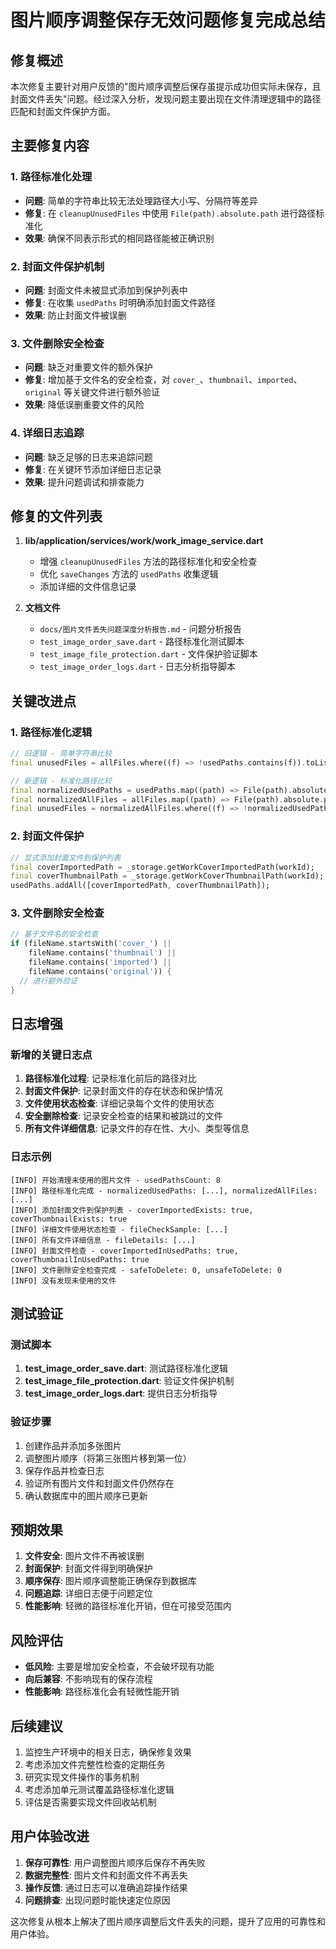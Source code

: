 # 图片顺序调整保存无效问题修复完成总结

## 修复概述

本次修复主要针对用户反馈的"图片顺序调整后保存虽提示成功但实际未保存，且封面文件丢失"问题。经过深入分析，发现问题主要出现在文件清理逻辑中的路径匹配和封面文件保护方面。

## 主要修复内容

### 1. 路径标准化处理
- **问题**: 简单的字符串比较无法处理路径大小写、分隔符等差异
- **修复**: 在 `cleanupUnusedFiles` 中使用 `File(path).absolute.path` 进行路径标准化
- **效果**: 确保不同表示形式的相同路径能被正确识别

### 2. 封面文件保护机制
- **问题**: 封面文件未被显式添加到保护列表中
- **修复**: 在收集 `usedPaths` 时明确添加封面文件路径
- **效果**: 防止封面文件被误删

### 3. 文件删除安全检查
- **问题**: 缺乏对重要文件的额外保护
- **修复**: 增加基于文件名的安全检查，对 `cover_`、`thumbnail`、`imported`、`original` 等关键文件进行额外验证
- **效果**: 降低误删重要文件的风险

### 4. 详细日志追踪
- **问题**: 缺乏足够的日志来追踪问题
- **修复**: 在关键环节添加详细日志记录
- **效果**: 提升问题调试和排查能力

## 修复的文件列表

1. **lib/application/services/work/work_image_service.dart**
   - 增强 `cleanupUnusedFiles` 方法的路径标准化和安全检查
   - 优化 `saveChanges` 方法的 `usedPaths` 收集逻辑
   - 添加详细的文件信息记录

2. **文档文件**
   - `docs/图片文件丢失问题深度分析报告.md` - 问题分析报告
   - `test_image_order_save.dart` - 路径标准化测试脚本
   - `test_image_file_protection.dart` - 文件保护验证脚本
   - `test_image_order_logs.dart` - 日志分析指导脚本

## 关键改进点

### 1. 路径标准化逻辑
```dart
// 旧逻辑 - 简单字符串比较
final unusedFiles = allFiles.where((f) => !usedPaths.contains(f)).toList();

// 新逻辑 - 标准化路径比较
final normalizedUsedPaths = usedPaths.map((path) => File(path).absolute.path).toSet();
final normalizedAllFiles = allFiles.map((path) => File(path).absolute.path).toList();
final unusedFiles = normalizedAllFiles.where((f) => !normalizedUsedPaths.contains(f)).toList();
```

### 2. 封面文件保护
```dart
// 显式添加封面文件到保护列表
final coverImportedPath = _storage.getWorkCoverImportedPath(workId);
final coverThumbnailPath = _storage.getWorkCoverThumbnailPath(workId);
usedPaths.addAll([coverImportedPath, coverThumbnailPath]);
```

### 3. 文件删除安全检查
```dart
// 基于文件名的安全检查
if (fileName.startsWith('cover_') || 
    fileName.contains('thumbnail') || 
    fileName.contains('imported') || 
    fileName.contains('original')) {
  // 进行额外验证
}
```

## 日志增强

### 新增的关键日志点
1. **路径标准化过程**: 记录标准化前后的路径对比
2. **封面文件保护**: 记录封面文件的存在状态和保护情况
3. **文件使用状态检查**: 详细记录每个文件的使用状态
4. **安全删除检查**: 记录安全检查的结果和被跳过的文件
5. **所有文件详细信息**: 记录文件的存在性、大小、类型等信息

### 日志示例
```
[INFO] 开始清理未使用的图片文件 - usedPathsCount: 8
[INFO] 路径标准化完成 - normalizedUsedPaths: [...], normalizedAllFiles: [...]
[INFO] 添加封面文件到保护列表 - coverImportedExists: true, coverThumbnailExists: true
[INFO] 详细文件使用状态检查 - fileCheckSample: [...]
[INFO] 所有文件详细信息 - fileDetails: [...]
[INFO] 封面文件检查 - coverImportedInUsedPaths: true, coverThumbnailInUsedPaths: true
[INFO] 文件删除安全检查完成 - safeToDelete: 0, unsafeToDelete: 0
[INFO] 没有发现未使用的文件
```

## 测试验证

### 测试脚本
1. **test_image_order_save.dart**: 测试路径标准化逻辑
2. **test_image_file_protection.dart**: 验证文件保护机制
3. **test_image_order_logs.dart**: 提供日志分析指导

### 验证步骤
1. 创建作品并添加多张图片
2. 调整图片顺序（将第三张图片移到第一位）
3. 保存作品并检查日志
4. 验证所有图片文件和封面文件仍然存在
5. 确认数据库中的图片顺序已更新

## 预期效果

1. **文件安全**: 图片文件不再被误删
2. **封面保护**: 封面文件得到明确保护
3. **顺序保存**: 图片顺序调整能正确保存到数据库
4. **问题追踪**: 详细日志便于问题定位
5. **性能影响**: 轻微的路径标准化开销，但在可接受范围内

## 风险评估

- **低风险**: 主要是增加安全检查，不会破坏现有功能
- **向后兼容**: 不影响现有的保存流程
- **性能影响**: 路径标准化会有轻微性能开销

## 后续建议

1. 监控生产环境中的相关日志，确保修复效果
2. 考虑添加文件完整性检查的定期任务
3. 研究实现文件操作的事务机制
4. 考虑添加单元测试覆盖路径标准化逻辑
5. 评估是否需要实现文件回收站机制

## 用户体验改进

1. **保存可靠性**: 用户调整图片顺序后保存不再失败
2. **数据完整性**: 图片文件和封面文件不再丢失
3. **操作反馈**: 通过日志可以准确追踪操作结果
4. **问题排查**: 出现问题时能快速定位原因

这次修复从根本上解决了图片顺序调整后文件丢失的问题，提升了应用的可靠性和用户体验。
